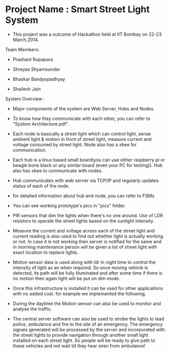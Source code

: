 Project Name : Smart Street Light System
=======================
 
 - This project was a outcome of Hackathon held at IIT Bombay on 22-23 March,2014.


 Team Members:

 - Prashant Rupapara
 
 - Shreyas Shyamsunder
 
 - Bhaskar Bandyopadhyay 
 
 - Shailesh Jain 


 
 
 System Overview :


 - Major components of the system are Web Server, Hubs and Nodes. 
 
 - To know how they communicate with each other, you can refer to "System Architecture.pdf".
 
 - Each node is basically a street light which can control light, sense ambient light & motion in front of street light, measure current and voltage consumed by street light. Node also has a xbee for communication.
 
 - Each hub is a linux based small board(you can use either raspberry pi or beagle bone black or any similar board (even your PC for testing)). Hub also has xbee to communicate with nodes.
 
 - Hub communicates with web server via TCP/IP and regularly updates status of each of the node. 
 
 - for detailed information about hub and node, you can refer to FSMs
 
 - You can see working prototype's pics in "pics" folder.

 
 - PIR sensors that dim the lights when there's no one around. Use of LDR resistors to operate the street lights based on the sunlight intensity. 
 
 - Measure the current and voltage across each of the street light and current reading is also used to find out whether light is actually working or not. In case it is not working then server is notified for the same and in morning maintenance person will be given a list of street light with exact location to replace lights.
 
 - Motion sensor data is used along with ldr in night time to control the intensity of light as an when required. So once moving vehicle is detected, its path will be fully illuminated and after some time if there is no motion then again light will be put on dim mode. 
  
 - Once this infrastructure is installed it can be used for other applications with no added cost. for example we implemented the following,
  
  - During the daytime the Motion sensor can also be used to monitor and analyse the traffic.

  - The central server software can also be used to strobe the lights to lead police, ambulance and fire to the site of an emergency. The emergency signals generated will be processed by the server and incorporated with the street lights to provide navigation through another small light installed on each street light. So people will be ready to give path to these vehicles and not wait till they hear siren from ambulance!
  
  

